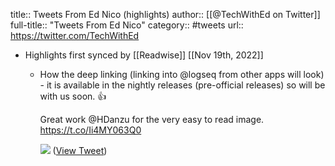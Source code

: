 title:: Tweets From Ed Nico (highlights)
author:: [[@TechWithEd on Twitter]]
full-title:: "Tweets From Ed Nico"
category:: #tweets
url:: https://twitter.com/TechWithEd

- Highlights first synced by [[Readwise]] [[Nov 19th, 2022]]
	- How the deep linking (linking into @logseq from other apps will look) - it is available in the nightly releases (pre-official releases) so will be with us soon. 👍
	  
	  Great work @HDanzu for the very easy to read image. https://t.co/Ii4MY063Q0 
	  
	  ![](https://pbs.twimg.com/media/FQgwR1jXsAItsEk.jpg) ([View Tweet](https://twitter.com/TechWithEd/status/1515514360235364353))